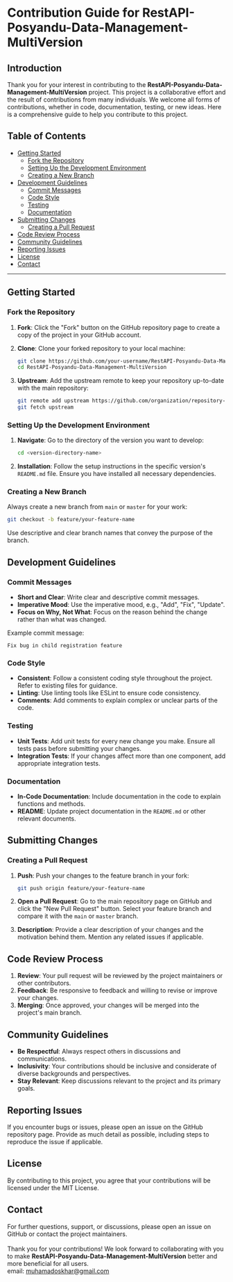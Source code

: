 # Contribution Guide for RestAPI-Posyandu-Data-Management-MultiVersion

## Introduction

Thank you for your interest in contributing to the **RestAPI-Posyandu-Data-Management-MultiVersion** project. This project is a collaborative effort and the result of contributions from many individuals. We welcome all forms of contributions, whether in code, documentation, testing, or new ideas. Here is a comprehensive guide to help you contribute to this project.

## Table of Contents

- [Getting Started](#getting-started)
  - [Fork the Repository](#fork-the-repository)
  - [Setting Up the Development Environment](#setting-up-the-development-environment)
  - [Creating a New Branch](#creating-a-new-branch)
- [Development Guidelines](#development-guidelines)
  - [Commit Messages](#commit-messages)
  - [Code Style](#code-style)
  - [Testing](#testing)
  - [Documentation](#documentation)
- [Submitting Changes](#submitting-changes)
  - [Creating a Pull Request](#creating-a-pull-request)
- [Code Review Process](#code-review-process)
- [Community Guidelines](#community-guidelines)
- [Reporting Issues](#reporting-issues)
- [License](#license)
- [Contact](#contact)

---

## Getting Started

### Fork the Repository

1. **Fork**: Click the "Fork" button on the GitHub repository page to create a copy of the project in your GitHub account.
2. **Clone**: Clone your forked repository to your local machine:

   ```sh
   git clone https://github.com/your-username/RestAPI-Posyandu-Data-Management-MultiVersion.git
   cd RestAPI-Posyandu-Data-Management-MultiVersion
   ```

3. **Upstream**: Add the upstream remote to keep your repository up-to-date with the main repository:

   ```sh
   git remote add upstream https://github.com/organization/repository-name.git
   git fetch upstream
   ```

### Setting Up the Development Environment

1. **Navigate**: Go to the directory of the version you want to develop:

   ```sh
   cd <version-directory-name>
   ```

2. **Installation**: Follow the setup instructions in the specific version's `README.md` file. Ensure you have installed all necessary dependencies.

### Creating a New Branch

Always create a new branch from `main` or `master` for your work:

```sh
git checkout -b feature/your-feature-name
```

Use descriptive and clear branch names that convey the purpose of the branch.

## Development Guidelines

### Commit Messages

- **Short and Clear**: Write clear and descriptive commit messages.
- **Imperative Mood**: Use the imperative mood, e.g., "Add", "Fix", "Update".
- **Focus on Why, Not What**: Focus on the reason behind the change rather than what was changed.

Example commit message:

```
Fix bug in child registration feature
```

### Code Style

- **Consistent**: Follow a consistent coding style throughout the project. Refer to existing files for guidance.
- **Linting**: Use linting tools like ESLint to ensure code consistency.
- **Comments**: Add comments to explain complex or unclear parts of the code.

### Testing

- **Unit Tests**: Add unit tests for every new change you make. Ensure all tests pass before submitting your changes.
- **Integration Tests**: If your changes affect more than one component, add appropriate integration tests.

### Documentation

- **In-Code Documentation**: Include documentation in the code to explain functions and methods.
- **README**: Update project documentation in the `README.md` or other relevant documents.

## Submitting Changes

### Creating a Pull Request

1. **Push**: Push your changes to the feature branch in your fork:

   ```sh
   git push origin feature/your-feature-name
   ```

2. **Open a Pull Request**: Go to the main repository page on GitHub and click the "New Pull Request" button. Select your feature branch and compare it with the `main` or `master` branch.

3. **Description**: Provide a clear description of your changes and the motivation behind them. Mention any related issues if applicable.

## Code Review Process

1. **Review**: Your pull request will be reviewed by the project maintainers or other contributors.
2. **Feedback**: Be responsive to feedback and willing to revise or improve your changes.
3. **Merging**: Once approved, your changes will be merged into the project's main branch.

## Community Guidelines

- **Be Respectful**: Always respect others in discussions and communications.
- **Inclusivity**: Your contributions should be inclusive and considerate of diverse backgrounds and perspectives.
- **Stay Relevant**: Keep discussions relevant to the project and its primary goals.

## Reporting Issues

If you encounter bugs or issues, please open an issue on the GitHub repository page. Provide as much detail as possible, including steps to reproduce the issue if applicable.

## License

By contributing to this project, you agree that your contributions will be licensed under the MIT License.

## Contact

For further questions, support, or discussions, please open an issue on GitHub or contact the project maintainers.
<br/><br/>
Thank you for your contributions! We look forward to collaborating with you to make **RestAPI-Posyandu-Data-Management-MultiVersion** better and more beneficial for all users.
<br/>
email: [muhamadoskhar@gmail.com](mailto:muhamadoskhar@gmail.com)
